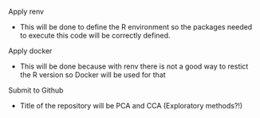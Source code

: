 Apply renv
  - This will be done to define the R environment so the packages needed to
    execute this code will be correctly defined.

Apply docker
  - This will be done because with renv there is not a good way to restict the
    R version so Docker will be used for that

Submit to Github 
  - Title of the repository will be PCA and CCA (Exploratory methods?!)